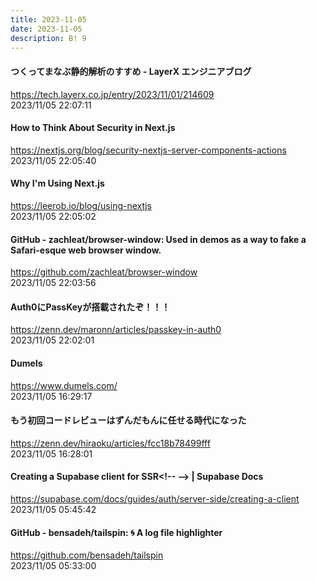 ```yaml
---
title: 2023-11-05
date: 2023-11-05
description: B! 9
---
```


#### つくってまなぶ静的解析のすすめ - LayerX エンジニアブログ
https://tech.layerx.co.jp/entry/2023/11/01/214609<br>
2023/11/05 22:07:11<br>


#### How to Think About Security in Next.js
https://nextjs.org/blog/security-nextjs-server-components-actions<br>
2023/11/05 22:05:40<br>


#### Why I'm Using Next.js
https://leerob.io/blog/using-nextjs<br>
2023/11/05 22:05:02<br>


#### GitHub - zachleat/browser-window: Used in demos as a way to fake a Safari-esque web browser window.
https://github.com/zachleat/browser-window<br>
2023/11/05 22:03:56<br>


#### Auth0にPassKeyが搭載されたぞ！！！
https://zenn.dev/maronn/articles/passkey-in-auth0<br>
2023/11/05 22:02:01<br>


#### Dumels
https://www.dumels.com/<br>
2023/11/05 16:29:17<br>


#### もう初回コードレビューはずんだもんに任せる時代になった
https://zenn.dev/hiraoku/articles/fcc18b78499fff<br>
2023/11/05 16:28:01<br>


#### Creating a Supabase client for SSR&lt;!-- --&gt; | Supabase Docs
https://supabase.com/docs/guides/auth/server-side/creating-a-client<br>
2023/11/05 05:45:42<br>


#### GitHub - bensadeh/tailspin: 🌀 A log file highlighter
https://github.com/bensadeh/tailspin<br>
2023/11/05 05:33:00<br>


